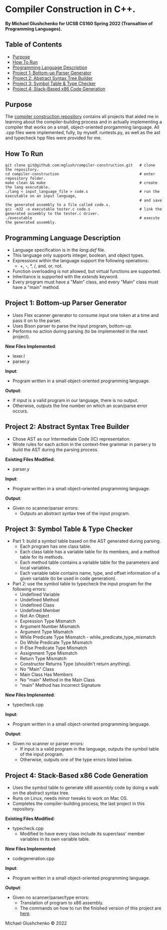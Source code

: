 # Compiler Construction in C++.
#### By Michael Glushchenko for UCSB CS160 Spring 2022 (Transaltion of Programming Languages).

## Table of Contents
* [Purpose](https://github.com/mglush/compiler-construction/blob/main/README.md#purpose)
* [How To Run](https://github.com/mglush/compiler-construction/blob/main/README.md#how-to-run)
* [Programming Language Description](https://github.com/mglush/compiler-construction/blob/main/README.md#programming-language-description)
* [Project 1: Bottom-up Parser Generator](https://github.com/mglush/compiler-construction/blob/main/README.md#project-1-bottom-up-parser-generator)
* [Project 2: Abstract Syntax Tree Builder](https://github.com/mglush/compiler-construction/blob/main/README.md#project-2-abstract-syntax-tree-builder)
* [Project 3: Symbol Table & Type Checker](https://github.com/mglush/compiler-construction/blob/main/README.md#project-3-symbol-table-type-checker)
* [Project 4: Stack-Based x86 Code Generation](https://github.com/mglush/compiler-construction/blob/main/README.md#project-4-stack-based-x86-code-generation)

## Purpose
The [compiler construction repository](https://github.com/mglush/compiler-construction/blob/main/README.md) contains all projects that aided me in learning about the compiler-building process and in actually implementing a compiler that works on a small, object-oriented prorgamming language. All .cpp files were implemented, fully, by myself. runtests.py, as well as the ast and typecheck hpp files were provided for me.

## How To Run
~~~
git clone git@github.com:mglush/compiler-construction.git   # clone the repository.
cd compiler-construction                                    # enter repository folder.
make clean && make                                          # create the lang executable.
./lang < input_language_file > code.s                       # run the executable on an input language,
                                                            # and save the generated assembly to a file called code.s.
gcc -m32 -o executable tester.c code.s                      # link the generated assembly to the tester.c driver.
./executable                                                # execute the generated assembly.
~~~

## Programming Language Description
  - Language specification is in the *lang.def* file.
  - This language only supports integer, boolean, and object types.
  - Expressions within the language support the following operations:
    - +, -, *, /, and, or, not.
  - Function overloading is not allowed, but virtual functions are supported.
  - Inheritance is supported with the *extends* keyword.
  - Every program must have a "Main" class, and every "Main" class must have a "main" method.

## Project 1: Bottom-up Parser Generator
- Uses Flex scanner generator to consume input one token at a time and pass it on to the parser.
- Uses Bison parser to parse the input program, bottom-up.
- Performs no action during parsing (to be implemented in the next project).

**New Files Implemented**:
  - lexer.l
  - parser.y

**Input**:
  - Program written in a small object-oriented programming language.

**Output**:
  - If input is a valid program in our language, there is no output.
  - Otherwise, outputs the line number on which an scan/parse error occurs.

## Project 2: Abstract Syntax Tree Builder
- Chose AST as our Intermediate Code (IC) representation.
- Wrote rules for each action in the context-free grammar in parser.y to build the AST during the parsing process.

**Existing Files Modified**:
  - parser.y

**Input**:
  - Program written in a small object-oriented programming language.

**Output**:
  - Given no scanner/parser errors:
    - Outputs an abstract syntax tree of the input program.

## Project 3: Symbol Table & Type Checker
- Part 1: build a symbol table based on the AST generated during parsing.
  - Each program has one class table.
  - Each class table has a variable table for its members, and a method table for its methods.
  - Each method table contains a variable table for the parameters and local variables.
  - Each variable table contains name, type, and offset information of a given variable (to be used in code generation).
- Part 2: use the symbol table to typecheck the input program for the following errors:
  - Undefined Variable
  - Undefined Method
  - Undefined Class
  - Undefined Member
  - Not An Object
  - Expression Type Mismatch
  - Argument Number Mismatch
  - Argument Type Mismatch
  - While Predicate Type Mismatch - while_predicate_type_mismatch
  - Do While Predicate Type Mismatch
  - If-Else Predicate Type Mismatch
  - Assignment Type Mismatch
  - Return Type Mismatch
  - Constructor Returns Type (shouldn't return anything).
  - No "Main" Class
  - Main Class Has Members
  - No "main" Method in the Main Class
  - "main" Method has Incorrect Signature

**New Files Implenented**:
  - typecheck.cpp

**Input**:
  - Program written in a small object-oriented programming language.

**Output**:
  - Given no scanner or parser errors:
    - If input is a valid program in the language, outputs the symbol table of the input program.
    - Otherwise, outputs one of the type errors listed below.

## Project 4: Stack-Based x86 Code Generation
- Uses the symbol table to generate x86 assembly code by doing a walk on the abstract syntax tree.
- Runs on Linux, needs minor tweaks to work on Mac OS.
- Completes the compiler-building process; the last project in this repository.

**Existing Files Modified**:
  - typecheck.cpp
    - Modified to have every class include its superclass' member variables in its own variable table.

**New Files Implemented**:
  - codegeneration.cpp

**Input**:
  - Program written in a small object-oriented programming language.

**Output**:
  - Given no scanner/parser/type errors:
    - Translation of program to x86 assembly.
    - The commands on how to run the finished version of this project are [here](https://github.com/mglush/compiler-construction/blob/main/README.md#how-to-run).

Michael Glushchenko &copy; 2022

